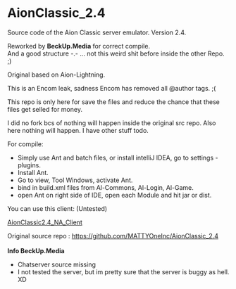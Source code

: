 # AionClassic_2.4

Source code of the Aion Classic server emulator. Version 2.4.<br>

Reworked by <b>BeckUp.Media</b> for correct compile.<br>
And a good structure -.- ... not this weird shit before inside the other Repo. ;)

Original based on Aion-Lightning.

This is an Encom leak, sadness Encom has removed all @author tags. ;(

This repo is only here for save the files and reduce the chance that these files get selled for money.

I did no fork bcs of nothing will happen inside the original src repo. Also here nothing will happen.
I have other stuff todo.

For compile:
- Simply use Ant and batch files, or install intelliJ IDEA, go to settings - plugins.
- Install Ant.
- Go to view, Tool Windows, activate Ant.
- bind in build.xml files from Al-Commons, Al-Login, Al-Game.
- open Ant on right side of IDE, open each Module and hit jar or dist.

You can use this client:  (Untested)

[AionClassic2.4_NA_Client](https://drive.google.com/file/d/1VkuvjlnDICLw0uhMg1tno6gGBCSucQW4/view?usp=sharing)

Original source repo : https://github.com/MATTYOneInc/AionClassic_2.4
<br></br>
<b>Info BeckUp.Media</b>

- Chatserver source missing
- I not tested the server, but im pretty sure that the server is buggy as hell. XD
